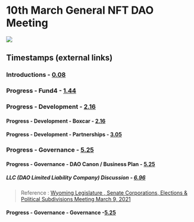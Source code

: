 
# 10th March General NFT DAO Meeting

[![](http://img.youtube.com/vi/PuFTQ13-bT0/0.jpg)](http://www.youtube.com/watch?v=PuFTQ13-bT0 "NFT-DAO meeting 3/10/21")

## Timestamps (external links)

### Introductions - [0.08](https://youtu.be/PuFTQ13-bT0?t=8)
### Progress - Fund4 - [1.44](https://youtu.be/PuFTQ13-bT0?t=144)
### Progress - Development - [2.16](https://youtu.be/PuFTQ13-bT0?t=216)
#### Progress - Development - Boxcar - [2.16](https://youtu.be/PuFTQ13-bT0?t=216)
#### Progress - Development - Partnerships - [3.05](https://youtu.be/PuFTQ13-bT0?t=305)
### Progress - Governance - [5.25](https://youtu.be/PuFTQ13-bT0?t=525)
#### Progress - Governance - DAO Canon / Business Plan - [5.25](https://youtu.be/PuFTQ13-bT0?t=525)
##### LLC (DAO Limited Liability Company) Discussion - [6.96](https://youtu.be/PuFTQ13-bT0?t=696)
> Reference : [Wyoming Legislature , Senate Corporations, Elections & Political Subdivisions Meeting March 9, 2021](https://www.youtube.com/watch?v=LCZXADsIbWs)


#### Progress - Governance - Governance -[5.25](https://youtu.be/PuFTQ13-bT0?t=525)




